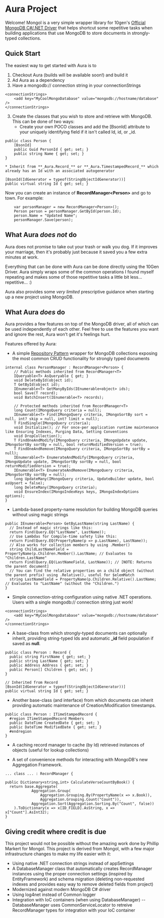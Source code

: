 # Aura Project
Welcome! Mongol is a very simple wrapper library for 10gen's [Official MongoDB C#/.NET Driver](http://www.mongodb.org/display/DOCS/CSharp+Language+Center) that helps shortcut some repetitive tasks when building applications that use MongoDB to store documents in strongly-typed collections.

## Quick Start
The easiest way to get started with Aura is to

1. Checkout Aura (builds will be available soon!) and build it
2. Ad Aura as a dependency
3. Have a mongodb:// connection string in your connectionStrings
```
<connectionStrings>
    <add key="MyCoolMongoDatabase" value="mongodb://hostname/database" /> 
</connectionStrings>
```
3. Create the classes that you wish to store and retrieve with MongoDB.  This can be done of two ways:
    * Create your own POCO classes and add the [BsonId] attribute to your uniquely identifying field if it isn't  called Id, id, or _id.
```
public class Person {
    [BsonId]
    public Guid PersonId { get; set; }
    public string Name { get; set; }
}
```
    * Inherit from **_Aura.Record_** or **_Aura.TimestampedRecord_** which already has an Id with an associated autogenerator
```
[BsonId(IdGenerator = typeof(StringObjectIdGenerator))]
public virtual string Id { get; set; }
```

Now you can create an instance of **RecordManager\<Person\>** and go to town.  For example:

```
    var personManager = new RecordManager<Person>();
    Person person = personManager.GetById(person.Id);
    person.Name = "Updated Name";
    personManager.Save(person);
```

## What Aura _does not_ do

Aura does not promise to take out your trash or walk you dog. If it improves your marriage, then it's probably just because it saved you a few extra minutes at work. 

Everything that can be done with Aura can be done directly using the 10Gen Driver.  Aura simply wraps some of the common operations I found myself repeating and makes some of those repetitive tasks a little bit less... repetitive... :) 

Aura also provides some _very limited_ prescriptive guidance when starting up a new project using MongoDB. 

## What Aura _does_ do

Aura provides a few features on top of the MongoDB driver, all of which can be used independently of each other.  Feel free to use the features you want and ignore the rest, Aura won't get it's feelings hurt.

Features offered by Aura:

* A simple [Repository Pattern](http://martinfowler.com/eaaCatalog/repository.html) wrapper for MongoDB collections exposing the most common CRUD functionality for strongly typed documents 

```
internal class PersonManager : RecordManager<Person> {
    // Public methods inherited from RecordManager<T>
    IQueryable<T> AsQueryable { get; }
    void DeleteById(object id);
    T GetById(object id);
    IEnumerable<T> GetManyByIds(IEnumerable<object> ids);
    bool Save(T record);
    void BatchInsert(IEnumerable<T> records);

    // Protected methods inherited from RecordManager<T>
    long Count(IMongoQuery criteria = null);
    IEnumerable<T> Find(IMongoQuery criteria, IMongoSortBy sort = null, int? skip = null, int? limit = null);
    T FindSingle(IMongoQuery criteria);
    void Initialize(); // For once-per application runtime maintenance like Ensuring Indexes, Purging Data, Setting Conventions
    void DropCollection();
    T FindOneAndModify(IMongoQuery criteria, IMongoUpdate update, IMongoSortBy sortBy = null, bool returnModifiedVersion = true);
    T FindOneAndRemove(IMongoQuery criteria, IMongoSortBy sortBy = null);
    IEnumerable<T> EnumerateAndModify(IMongoQuery criteria, IMongoUpdate update, IMongoSortBy sortBy = null, bool returnModifiedVersion = true);
    IEnumerable<T> EnumerateAndRemove(IMongoQuery criteria, IMongoSortBy sortBy = null);
    long UpdateMany(IMongoQuery criteria, UpdateBuilder update, bool asUpsert = false);
    long DeleteMany(IMongoQuery criteria);
    void EnsureIndex(IMongoIndexKeys keys, IMongoIndexOptions options);
}
```
* Lambda-based property-name resolution for building MongoDB queries without using magic strings 

```
public IEnumerable<Person> GetByLastName(string LastName) {
  // Instead of magic strings like this:
  return Find(Query.EQ("LastName", LastName));
  // Use Lambdas for Compile-time safety like this:
  return Find(Query.EQ(PropertyName(p => p.LastName), LastName));
  // Also works for collection members by using .Member()
  string ChildLastNameField = PropertyName(p.Children.Member().LastName; // Evaluates to "Children.LastName"
  return Find(Query.EQ(LastNameField, LastName)); // [NOTE: Returns the parent document]
  // You can find the relative properties on a child object (without the parent prefix) using .Relative(), useful for $elemMatch
  string LastNameField = PropertyName(p.Children.Relative().LastName; // Evaluates to "LastName" (without the "Children.")
}
```

* Simple connection-string configuration using native .NET operations. Users with a single mongodb:// connection string just work!

```
<connectionStrings>
    <add key="MyCoolMongoDatabase" value="mongodb://hostname/database" /> 
</connectionStrings>
```

* A base-class from which strongly-typed documents can optionally inherit, providing string-typed Ids and automatic **_id** field population if saved as **null**.

```
public class Person : Record {
  public string FirstName { get; set; }
  public string LastName { get; set; }
  public Address Address { get; set; }
  public Person[] Children { get; set; }
}

// Inherited from Record
[BsonId(IdGenerator = typeof(StringObjectIdGenerator))]
public virtual string Id { get; set; }
```

* Another base-class (and interface) from which documents can inherit providing automatic maintenance of Creation/Modification timestamps.

```
public class Person : ITimeStampedRecord {
  #region ITimeStampedRecord Members
  public DateTime CreatedDate { get; set; }
  public DateTime ModifiedDate { get; set; }
  #endregion
}
```

* A caching record manager to cache (by Id) retrieved instances of objects (useful for lookup collections)

* A set of convenience methods for interacting with MongoDB's new Aggregation Framework.

```
... class ... : RecordManager {

public Dictionary<string,int> CalculateVerseCountByBook() {
  return base.Aggregate(
			Aggregation.Group(
				Aggregation.Grouping.By(PropertyName(x => x.Book)), 
				Aggregation.Grouping.Count("Count")),
			Aggregation.Sort(Aggregation.Sorting.By("Count", false))
	).ToDictionary(x => x[ID_FIELD].AsString, x => x["Count"].AsInt32);
}
```

## Giving credit where credit is due

This project would not be possible without the amazing work done by Phillip Markert for Mongol. This project is
derived from Mongol, with a few major infrastructure changes to make my life easier with it:

* Using native .NET connection strings instead of appSettings
* A DatabaseManager class that automatically creates RecordManager instances using the proper connection settings (inspired by EntityFramework) and schema migration (deleting non-requested indexes and provides easy way to remove deleted fields from project)
* Modernized against modern MongoDB C# driver
* Using log4net instead of Common logger
* Integration with IoC containers (when using DatabaseManager) -- DatabaseManager uses CommonServiceLocator to retreive RecordManager types for integration with your IoC container
